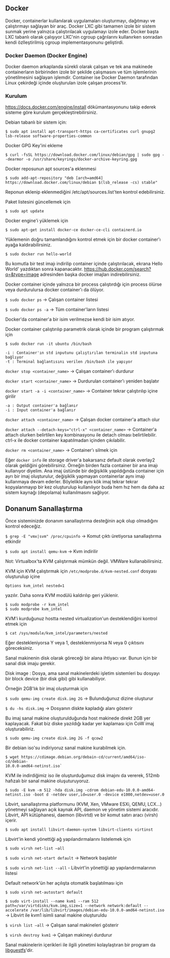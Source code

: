 ## Docker

Docker, containerlar kullanılarak uygulamaları oluşturmayı, dağıtmayı ve çalıştırmayı sağlayan bir araç. Docker LXC gibi tamamen izole bir sistem sunmak yerine yalnızca çalıştırılacak uygulamayı izole eder. Docker başta LXC tabanlı olarak çalışıyor LXC'nin cgroup çağrılarını kullanırken sonradan kendi özlleştirilmiş cgroup implementasyonunu geliştirdi.

### Docker Daemon (Docker Engine)

Docker daemon arkaplanda sürekli olarak çalışan ve tek ana makinede containerların birbirinden izole bir şekilde çalışmasını ve tüm işlemlerinin yönetilmesini sağlayan işlemdir. Container ise Docker Daemon tarafından Linux çekirdeği içinde oluşturulan izole çalışan process'tir.

### Kurulum

<https://docs.docker.com/engine/install> dökümantasyonunu takip ederek sisteme göre kurulum gerçekleştirebilirsiniz.

Debian tabanlı bir sistem için:

```
$ sudo apt install apt-transport-https ca-certificates curl gnupg2 lsb-release software-properties-common
```

Docker GPG Key'ini ekleme
```
$ curl -fsSL https://download.docker.com/linux/debian/gpg | sudo gpg --dearmor -o /usr/share/keyrings/docker-archive-keyring.gpg
```

Docker reposunun apt sources'a eklenmesi
```
$ sudo add-apt-repository "deb [arch=amd64] https://download.docker.com/linux/debian $(lsb_release -cs) stable"
```
Reponun eklenip eklenmediğini /etc/apt/sources.list'ten kontrol edebilirsiniz.

Paket listesini güncellemek için 
```
$ sudo apt update
```

Docker engine'i yüklemek için
```
$ sudo apt-get install docker-ce docker-ce-cli containerd.io
```

Yüklemenin doğru tamamlandığını kontrol etmek için bir docker container'ı ayağa kaldırabilirsiniz.
```
$ sudo docker run hello-world
```

Bu komutla bir test imajı indirilip container içinde çalıştırılacak, ekrana Hello World' yazdıktan sonra kapanacaktır. <https://hub.docker.com/search?q=&type=image> adresinden başka docker imajları indirebilirsiniz.

Docker container içinde yalnızca bir process çalıştırdığı için process ölürse veya durdurulursa docker container'ı da ölüyor.

`$ sudo docker ps` -> Çalışan container listesi

`$ sudo docker ps -a` -> Tüm container'ların listesi

Docker'da container'a bir isim verilmezse kendi bir isim atıyor.

Docker container çalıştırılıp parametrik olarak içinde bir program çalıştırmak için

`$ sudo docker run -it ubuntu /bin/bash`

    -i : Container'ın std inputunu çalıştırılan terminalin std inputuna bağlıyor 
    -t : Terminal bağlantısını verilen /bin/bash ile yapıyor

`docker stop <container_name>` -> Çalışan container'ı durdurur

`docker start <container_name>` -> Durdurulan container'ı yeniden başlatır

`docker start -a -i <container_name>` -> Container tekrar çalıştırılıp içine girilir

    -a : Output container'a bağlanır
    -i : Input container'a bağlanır

`docker attach <container_name>` -> Çalışan docker container'a attach olur

`docker attach --detach-keys="ctrl-x" <container_name>` -> Container'a attach olurken belirtilen key kombinasyonu ile detach olması belirtilebilir. ctrl-x ile docker container kapatılmadan içinden çıkılabilir.

`docker rm <container_name>` -> Container'ı silmek için

Eğer `docker info` ile storage driver'a bakarsanız default olarak overlay2 olarak geldiğini görebilirsiniz. Örneğin birden fazla container bir ana imajı kullanıyor diyelim. Ana imaj üstünde bir değişiklik yapıldığında container için ayrı bir imaj oluşturulur, değişiklik yapmayan containerlar aynı imajı kullanmaya devam ederler. Böylelikle aynı kök imaj tekrar tekrar kopyalanmayıp bir kez oluşturulup kullanılıyor buda hem hız hem da daha az sistem kaynağı (depolama) kullanılmasını sağlıyor.

## Donanum Sanallaştırma

Önce sisteminizde donanım sanallaştırma desteğinin açık olup olmadığını kontrol edeceğiz.

`$ grep -E "vmx|svm" /proc/cpuinfo` -> Komut çıktı üretiyorsa sanallaştırma etkindir

`$ sudo apt install qemu-kvm` -> Kvm indirilir

Not: Virtualbox'ta KVM çalıştırmak mümkün değil. VMWare kullanabilirsiniz.

KVM için KVM çalıştırmak için `/etc/modprobe.d/kvm-nested.conf` dosyası oluşturulup içine 

    Options kvm_intel nested=1

yazılır. Daha sonra KVM modülü kaldırılıp geri yüklenir.

```
$ sudo modprobe -r kvm_intel
$ sudo modprobe kvm_intel
```

KVM'i kurduğunuz hostta nested virtualization'un desteklendiğini kontrol etmek için

`$ cat /sys/module/kvm_intel/parameters/nested`

Eğer destekleniyorsa Y veya 1, desteklenmiyorsa N veya 0 çıktısını göreceksiniz.

Sanal makinenin disk olarak göreceği bir alana ihtiyacı var. Bunun için bir sanal disk imaju gerekir.

Disk image : Dosya, ama sanal makinelerdeki işletim sistemleri bu dosyayı bir block device (bir disk gibi) gibi kullanabiliyor.

Örneğin 2GB'lık bir imaj oluşturmak için

`$ sudo qemu-img create disk.img 2G` -> Bulunduğunuz dizine oluşturur

`$ du -hs disk.img` -> Dosyanın diskte kapladığı alanı gösterir

Bu imaj sanal makine oluşturulduğunda host makinede direkt 2GB yer kaplayacak. Fakat biz diske yazıldığı kadar yer kaplaması için CoW imaj oluşturabiliriz.

`$ sudo qemu-img create disk.img 2G -f qcow2`

Bir debian iso'su indiriyoruz sanal makine kurabilmek için.

```
$ wget https://cdimage.debian.org/debain-cd/current/amd64/iso-cd/debian-
10.0.0-amd64-netinst.iso`
```

KVM ile indirdiğimiz iso ile oluşturduğumuz disk imajını da vererek, 512mb hafızalı bir sanal makine oluşuturuyoruz.

```
$ sudo -E kvm -m 512 -hda disk.img -cdrom debian-edu-10.0.0-amd64-netinst.iso -boot d -netdev user,id=user.0 -device e1000,netdev=user.0
```

Libvirt, sanallaştırma platformunu (KVM, Xen, VMware ESXi, QEMU, LCX...) yönetmeyi sağlayan açık kaynak API, daemon ve yönetim sistemi aracıdır. Libvirt, API kütüphanesi, daemon (libvirtd) ve bir komut satırı aracı (virsh) içerir. 

`$ sudo apt install libvirt-daemon-system libvirt-clients virtinst`

Libvirt'in kendi yönettiği ağ yapılandırmalarını listelemek için

`$ sudo virsh net-list —all`

`$ sudo virsh net-start default` -> Network başlatılır

`$ sudo virsh net-list --all` - Libvirt'in yönettiği ap yapılandırmalarının listesi

Default network'ün her açılışta otomatik başlatılması için

`$ sudo virsh net-autostart default`

`$ sudo virt-install --name kvm1 --ram 512 path=/var/virtdisks/kvm.img,size=1 --network network:default --accelerate /var/lib/libvirt/images/debian-edu-10.0.0-amd64-netinst.iso` -> Libvirt ile kvm1 isimli sanal makine oluşturuldu

`$ virsh list —all` -> Çalışan sanal makineleri gösterir

`$ virsh destroy kvm1` -> Çalışan makineyi durdurur

Sanal makinelerin içerikleri ile ilgili yönetimi kolaylaştıran bir program da [libguestfs](https://libguestfs.org/)'dir.